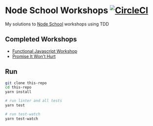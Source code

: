 # Node School Workshops [![CircleCI](https://circleci.com/gh/luiscarlin/node-school-workshops/tree/master.svg?style=svg)](https://circleci.com/gh/luiscarlin/node-school-workshops/tree/master)

My solutions to [Node School](https://nodeschool.io) workshops using TDD

## Completed Workshops

* [Functional Javascript Workshop](https://github.com/timoxley/functional-javascript-workshop)
* [Promise It Won't Hurt](https://github.com/stevekane/promise-it-wont-hurt)

## Run

```bash
git clone this-repo
cd this-repo
yarn install

# run linter and all tests
yarn test

# run test-watch
yarn test-watch
```
